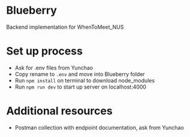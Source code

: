 # Blueberry
Backend implementation for WhenToMeet_NUS

# Set up process
- Ask for .env files from Yunchao
- Copy rename to `.env` and move into Blueberry folder
- Run `npm install` on terminal to download node_modules
- Run `npm run dev` to start up server on localhost:4000

# Additional resources
- Postman collection with endpoint documentation, ask from Yunchao
